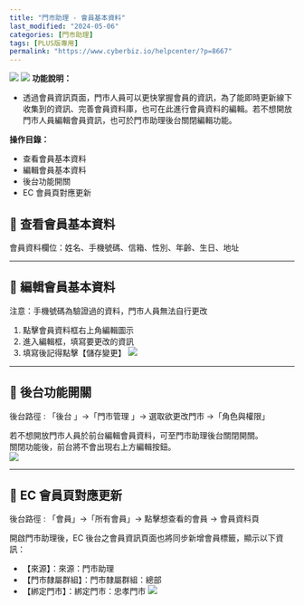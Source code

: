 ```yaml
---
title: "門市助理 - 會員基本資料"
last_modified: "2024-05-06"
categories: [門市助理]
tags: [PLUS版專用]
permalink: "https://www.cyberbiz.io/helpcenter/?p=8667"
---
```


![](https://www.cyberbiz.io/support/wp-content/uploads/門市助理.png)
![](https://www.cyberbiz.io/helpcenter/wp-content/uploads/PLUS版3.png)
**功能說明：**  

* 透過會員資訊頁面，門市人員可以更快掌握會員的資訊，為了能即時更新線下收集到的資訊、完善會員資料庫，也可在此進行會員資料的編輯。若不想開放門市人員編輯會員資訊，也可於門市助理後台關閉編輯功能。

**操作目錄：**

* 查看會員基本資料
* 編輯會員基本資料
* 後台功能開關
* EC 會員頁對應更新

## 📌 查看會員基本資料


會員資料欄位：姓名、手機號碼、信箱、性別、年齡、生日、地址

* * *

## 📌 編輯會員基本資料



注意：手機號碼為驗證過的資料，門市人員無法自行更改



1. 點擊會員資料框右上角編輯圖示
2. 進入編輯框，填寫要更改的資訊
3. 填寫後記得點擊【儲存變更】
[![](https://www.cyberbiz.io/support/wp-content/uploads/門市助理-會員基本資料01.png)](https://www.cyberbiz.io/support/wp-content/uploads/門市助理-會員基本資料01.png)

* * *

## 📌 後台功能開關


後台路徑 :  「後台 」→「門市管理 」→ 選取欲更改門市 →「角色與權限」  

若不想開放門市人員於前台編輯會員資料，可至門市助理後台關閉開關。  
關閉功能後，前台將不會出現右上方編輯按鈕。  
[![](https://www.cyberbiz.io/support/wp-content/uploads/門市助理-會員基本資料02.png)](https://www.cyberbiz.io/support/wp-content/uploads/門市助理-會員基本資料02.png)

* * *

## 📌 EC 會員頁對應更新


後台路徑 :  「會員」→「所有會員」→ 點擊想查看的會員 → 會員資料頁  

開啟門市助理後，EC 後台之會員資訊頁面也將同步新增會員標籤，顯示以下資訊：

* 【來源】：來源：門市助理
* 【門市隸屬群組】：門市隸屬群組：總部
* 【綁定門市】：綁定門市：忠孝門市
[![](https://www.cyberbiz.io/support/wp-content/uploads/門市助理-會員基本資料03.png)](https://www.cyberbiz.io/support/wp-content/uploads/門市助理-會員基本資料03.png)

